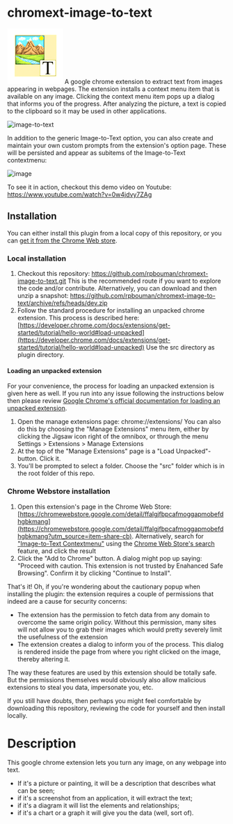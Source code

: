# chromext-image-to-text
<img alt="Image to Text icon" src="src/images/icon128x128.png?raw=true" align=left/> A google chrome extension to extract text from images appearing in webpages. The extension installs a context menu item that is available on any image. Clicking the context menu item pops up a dialog that informs you of the progress. After analyzing the picture, a text is copied to the clipboard so it may be used in other applications.

<img width="1280" height="800" alt="image-to-text" src="https://github.com/user-attachments/assets/15b05848-6811-484f-9bb8-fb17671670db" />

In addition to the generic Image-to-Text option, you can also create and maintain your own custom prompts from the extension's option page. These will be persisted and appear as subitems of the Image-to-Text contextmenu:

<img width="1280" height="717" alt="image" src="https://github.com/user-attachments/assets/360f04a1-1526-4ae5-bbaf-c0826570354e" />

To see it in action, checkout this demo video on Youtube: https://www.youtube.com/watch?v=0w4jdvy7ZAg

## Installation

You can either install this plugin from a local copy of this repository, or you can [get it from the Chrome Web store](https://chromewebstore.google.com/detail/ffalgjfbpcafmoggapmobefdhgbkmang?utm_source=item-share-cb).

### Local installation
1) Checkout this repository: https://github.com/rpbouman/chromext-image-to-text.git This is the recommended route if you want to explore the code and/or contribute. Alternatively, you can download and then unzip a snapshot: https://github.com/rpbouman/chromext-image-to-text/archive/refs/heads/dev.zip  
2) Follow the standard procedure for installing an unpacked chrome extension. This process is described here: [https://developer.chrome.com/docs/extensions/get-started/tutorial/hello-world#load-unpacked](https://developer.chrome.com/docs/extensions/get-started/tutorial/hello-world#load-unpacked) Use the src directory as plugin directory. 

#### Loading an unpacked extension
For your convenience, the process for loading an unpacked extension is given here as well. If you run into any issue following the instructions below then please review [Google Chrome's official documentation for loading an unpacked extension](https://developer.chrome.com/docs/extensions/get-started/tutorial/hello-world#load-unpacked).
1) Open the manage extensions page: chrome://extensions/ You can also do this by choosing the "Manage Extensions" menu item, either by clicking the Jigsaw icon right of the omnibox, or through the menu Settings > Extensions > Manage Extensions
2) At the top of the "Manage Extensions" page is a "Load Unpacked"-button. Click it.
3) You'll be prompted to select a folder. Choose the "src" folder which is in the root folder of this repo.

### Chrome Webstore installation
1) Open this extension's page in the Chrome Web Store: [https://chromewebstore.google.com/detail/ffalgjfbpcafmoggapmobefdhgbkmang](https://chromewebstore.google.com/detail/ffalgjfbpcafmoggapmobefdhgbkmang?utm_source=item-share-cb). Alternatively, search for ["Image-to-Text Contextmenu"](https://chromewebstore.google.com/search/Image-to-Text%20Contextmenu) using the [Chrome Web Store's search](https://chromewebstore.google.com/search) feature, and click the result
2) Click the "Add to Chrome" button. A dialog might pop up saying: "Proceed with caution. This extension is not trusted by Enahanced Safe Browsing". Confirm it by clicking "Continue to Install".

That's it! Oh, if you're wondering about the cautionary popup when installing the plugin: the extension requires a couple of permissions that indeed are a cause for security concerns:
- The extension has the permission to fetch data from any domain to overcome the same origin policy. Without this permission, many sites will not allow you to grab their images which would pretty severely limit the usefulness of the extension 
- The extension creates a dialog to inform you of the process. This dialog is rendered inside the page from where you right clicked on the image, thereby altering it.

The way these features are used by this extension should be totally safe. But the permissions themselves would obviously also allow malicious extensions to steal you data, impersonate you, etc.

If you still have doubts, then perhaps you might feel comfortable by downloading this repository, reviewing the code for yourself and then install locally. 

# Description

This google chrome extension lets you turn any image, on any webpage into text. 
- If it's a picture or painting, it will be a description that describes what can be seen; 
- if it's a screenshot from an application, it will extract the text; 
- if it's a diagram it will list the elements and relationships; 
- if it's a chart or a graph it will give you the data (well, sort of). 
